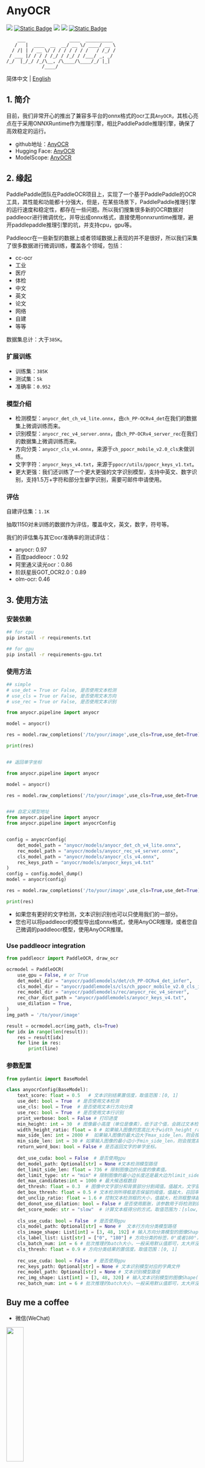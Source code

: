 # AnyOCR

<a href="https://huggingface.co/anyforge/anyocr" target="_blank"><img src="https://img.shields.io/badge/%F0%9F%A4%97-HuggingFace-blue"></a>
<a href="https://www.modelscope.cn/models/anyforge/anyocr" target="_blank"><img alt="Static Badge" src="https://img.shields.io/badge/%E9%AD%94%E6%90%AD-ModelScope-blue"></a>
<a href=""><img src="https://img.shields.io/badge/Python->=3.6-aff.svg"></a>
<a href=""><img src="https://img.shields.io/badge/OS-Linux%2C%20Win%2C%20Mac-pink.svg"></a>
<a href=""><img alt="Static Badge" src="https://img.shields.io/badge/engine-cpu_gpu_onnxruntime-blue"></a>

```
    ___                ____  __________ 
   /   |  ____  __  __/ __ \/ ____/ __ \
  / /| | / __ \/ / / / / / / /   / /_/ /
 / ___ |/ / / / /_/ / /_/ / /___/ _, _/ 
/_/  |_/_/ /_/\__, /\____/\____/_/ |_|  
             /____/                     

```

简体中文 | [English](./README_en.md)


## 1. 简介

目前，我们非常开心的推出了兼容多平台的onnx格式的ocr工具`AnyOCR`，其核心亮点在于采用ONNXRuntime作为推理引擎，相比PaddlePaddle推理引擎，确保了高效稳定的运行。

- github地址：[AnyOCR](https://github.com/anyforge/anyocr)
- Hugging Face: [AnyOCR](https://huggingface.co/anyforge/anyocr)
- ModelScope: [AnyOCR](https://www.modelscope.cn/models/anyforge/anyocr)

## 2. 缘起

PaddlePaddle团队在PaddleOCR项目上，实现了一个基于PaddlePaddle的OCR工具，其性能和功能都十分强大，但是，在某些场景下，PaddlePaddle推理引擎的运行速度和稳定性，都存在一些问题。所以我们搜集很多新的OCR数据对paddleocr进行微调优化，并导出成onnx格式，直接使用onnxruntime推理，避开paddlepaddle推理引擎的坑，并支持cpu，gpu等。

Paddleocr在一些新型的数据上或者领域数据上表现的并不是很好，所以我们采集了很多数据进行微调训练，覆盖各个领域，包括：
- cc-ocr
- 工业
- 医疗
- 体检
- 中文
- 英文
- 论文
- 网络
- 自建
- 等等

数据集总计：大于`385K`。

### 扩展训练

- 训练集：`385K`
- 测试集：`5k`
- 准确率：`0.952`

### 模型介绍

- 检测模型：`anyocr_det_ch_v4_lite.onnx`，由`ch_PP-OCRv4_det`在我们的数据集上微调训练而来。
- 识别模型：`anyocr_rec_v4_server.onnx`，由`ch_PP-OCRv4_server_rec`在我们的数据集上微调训练而来。
- 方向分类：`anyocr_cls_v4.onnx`，来源于`ch_ppocr_mobile_v2.0_cls`未做训练。
- 文字字符：`anyocr_keys_v4.txt`，来源于`ppocr/utils/ppocr_keys_v1.txt`。
- 更大更强：我们还训练了一个更大更强的文字识别模型，支持中英文、数字识别，支持1.5万+字符和部分生僻字识别，需要可邮件申请使用。

### 评估

自建评估集：`1.1K`

抽取1150对未训练的数据作为评估，覆盖中文，英文，数字，符号等。

我们的评估集与其它ocr准确率的测试评估：

 - anyocr: 0.97
 - 百度paddleocr：0.92
 - 阿里通义读光ocr：0.86
 - 阶跃星辰GOT_OCR2.0：0.89
 - olm-ocr: 0.46

## 3. 使用方法

### 安装依赖

```bash
## for cpu
pip install -r requirements.txt

## for gpu
pip install -r requirements-gpu.txt
```

### 使用方法

```python
## simple
# use_det = True or False, 是否使用文本检测
# use_cls = True or False, 是否使用文本方向
# use_rec = True or False, 是否使用文本识别

from anyocr.pipeline import anyocr

model = anyocr()

res = model.raw_completions('/to/your/image',use_cls=True,use_det=True)

print(res)


## 返回单字坐标

from anyocr.pipeline import anyocr

model = anyocr()

res = model.raw_completions('/to/your/image',use_cls=True,use_det=True,return_word_box = True)


### 自定义模型地址
from anyocr.pipeline import anyocr
from anyocr.pipeline import anyocrConfig


config = anyocrConfig(
    det_model_path = "anyocr/models/anyocr_det_ch_v4_lite.onnx",
    rec_model_path = "anyocr/models/anyocr_rec_v4_server.onnx",
    cls_model_path = "anyocr/models/anyocr_cls_v4.onnx",
    rec_keys_path = "anyocr/models/anyocr_keys_v4.txt"   
)
config = config.model_dump()
model = anyocr(config)

res = model.raw_completions('/to/your/image',use_cls=True,use_det=True)

print(res)
```

- 如果您有更好的文字检测，文本识别识别也可以只使用我们的一部分。
- 您也可以将paddleocr的模型导出成onnx格式，使用AnyOCR推理，或者您自己微调的paddleocr模型，使用AnyOCR推理。

### Use paddleocr integration

```python
from paddleocr import PaddleOCR, draw_ocr

ocrmodel = PaddleOCR(
    use_gpu = False, # or True
    det_model_dir = "anyocr/paddlemodels/det/ch_PP-OCRv4_det_infer",
    cls_model_dir = "anyocr/paddlemodels/cls/ch_ppocr_mobile_v2.0_cls_infer",
    rec_model_dir = "anyocr/paddlemodels/rec/anyocr_rec_v4_server",
    rec_char_dict_path = "anyocr/paddlemodels/anyocr_keys_v4.txt",
    use_dilation = True,  
)
img_path = '/to/your/image'

result = ocrmodel.ocr(img_path, cls=True)
for idx in range(len(result)):
    res = result[idx]
    for line in res:
        print(line)

```

### 参数配置

```python
from pydantic import BaseModel

class anyocrConfig(BaseModel):
    text_score: float = 0.5   # 文本识别结果置信度，取值范围：[0, 1]
    use_det: bool = True  # 是否使用文本检测
    use_cls: bool = True  # 是否使用文本行方向分类
    use_rec: bool = True  # 是否使用文本行识别
    print_verbose: bool = False # 打印进度
    min_height: int = 30  # 图像最小高度（单位是像素），低于这个值，会跳过文本检测阶段，直接进行后续识别。
    width_height_ratio: float = 8 # 如果输入图像的宽高比大于width_height_ratio，则会跳过文本检测，直接进行后续识别
    max_side_len: int = 2000 #  如果输入图像的最大边大于max_side_len，则会按宽高比，将最大边缩放到max_side_len
    min_side_len: int = 30 # 如果输入图像的最小边小于min_side_len，则会按宽高比，将最小边缩放到min_side_len
    return_word_box: bool = False # 是否返回文字的单字坐标。
    
    det_use_cuda: bool = False  # 是否使用gpu
    det_model_path: Optional[str] = None #文本检测模型路径
    det_limit_side_len: float = 736 # 限制图像边的长度的像素值。
    det_limit_type: str = "min" # 限制图像的最小边长度还是最大边为limit_side_len，取值范围为：[min, max]
    det_max_candidates:int = 1000 # 最大候选框数目
    det_thresh: float = 0.3  # 图像中文字部分和背景部分分割阈值。值越大，文字部分会越小。取值范围：[0, 1]
    det_box_thresh: float = 0.5 # 文本检测所得框是否保留的阈值，值越大，召回率越低。取值范围：[0, 1]
    det_unclip_ratio: float = 1.6 # 控制文本检测框的大小，值越大，检测框整体越大。取值范围：[1.6, 2.0]
    det_donot_use_dilation: bool = False # 是否使用膨胀，该参数用于将检测到的文本区域做形态学的膨胀处理。
    det_score_mode: str = "slow"  # 计算文本框得分的方式。取值范围为：[slow, fast]
    
    cls_use_cuda: bool = False  # 是否使用gpu
    cls_model_path: Optional[str] = None #  文本行方向分类模型路径
    cls_image_shape: List[int] = [3, 48, 192] # 输入方向分类模型的图像Shape(CHW)
    cls_label_list: List[str] = ["0", "180"] # 方向分类的标签，0°或者180°，该参数不能动。
    cls_batch_num: int = 6 # 批次推理的batch大小，一般采用默认值即可，太大并没有明显提速，效果还可能会差。默认值为6。
    cls_thresh: float = 0.9 # 方向分类结果的置信度。取值范围：[0, 1]
    
    rec_use_cuda: bool = False  # 是否使用gpu
    rec_keys_path: Optional[str] = None # 文本识别模型对应的字典文件
    rec_model_path: Optional[str] = None # 文本识别模型路径
    rec_img_shape: List[int] = [3, 48, 320] # 输入文本识别模型的图像Shape(CHW)
    rec_batch_num: int = 6 # 批次推理的batch大小，一般采用默认值即可，太大并没有明显提速，效果还可能会差。默认值为6。

```

## Buy me a coffee

- 微信(WeChat)

<div align="left">
    <img src="./zanshan.jpg" width="30%" height="30%">
</div>


## 特别鸣谢
- `paddleocr`提供原始模型以及微调教程
- 大部分源码来源于`RapidOCR`，个人做了一些改动

## Star History

[![Star History Chart](https://api.star-history.com/svg?repos=anyforge/anyocr&type=Date)](https://www.star-history.com/#anyforge/anyocr&Date)

